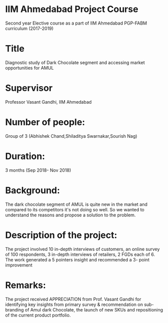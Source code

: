 # IIM Ahmedabad Project Course
Second year Elective course as a part of IIM Ahmedabad PGP-FABM curriculum (2017-2019)

# Title
Diagnostic study of Dark Chocolate segment and accessing market opportunities for AMUL

# Supervisor
Professor Vasant Gandhi, IIM Ahmedabad

# Number of people: 
Group of 3 (Abhishek Chand,Shiladitya Swarnakar,Sourish Nag) 

# Duration: 
3 months (Sep 2018- Nov 2018)

# Background: 
The dark chocolate segment of AMUL is quite new in the market and compared to its competitors it's not doing so well. So we wanted to understand the reasons and propose a solution to the problem.

# Description of the project:
The project involved 10 in-depth interviews of customers, an online survey of 100 respondents, 3 in-depth interviews of retailers, 2 FGDs each of 6. The work generated a 5 pointers insight and recommended a 3- point improvement

# Remarks: 
The project received APPRECIATION from Prof. Vasant Gandhi for identifying key insights from primary survey & recommendation on sub-branding of Amul dark Chocolate, the launch of new SKUs and repositioning of the current product portfolio.
